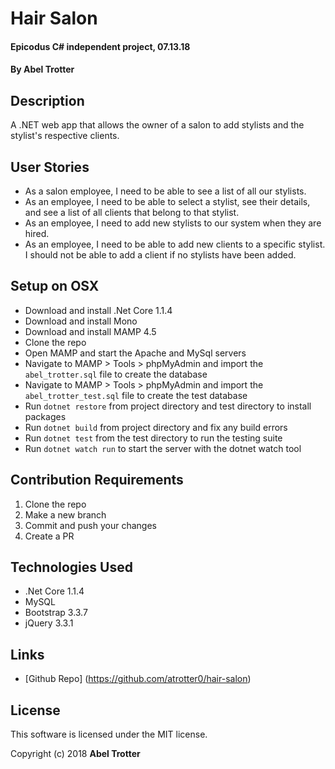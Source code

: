 # Hair Salon

#### Epicodus C# independent project, 07.13.18

#### By Abel Trotter

## Description

A .NET web app that allows the owner of a salon to add stylists and the stylist's respective clients.

## User Stories

* As a salon employee, I need to be able to see a list of all our stylists.
* As an employee, I need to be able to select a stylist, see their details, and see a list of all clients that belong to that stylist.
* As an employee, I need to add new stylists to our system when they are hired.
* As an employee, I need to be able to add new clients to a specific stylist. I should not be able to add a client if no stylists have been added.

## Setup on OSX

* Download and install .Net Core 1.1.4
* Download and install Mono
* Download and install MAMP 4.5
* Clone the repo
* Open MAMP and start the Apache and MySql servers
* Navigate to MAMP > Tools > phpMyAdmin and import the `abel_trotter.sql` file to create the database
* Navigate to MAMP > Tools > phpMyAdmin and import the `abel_trotter_test.sql` file to create the test database
* Run `dotnet restore` from project directory and test directory to install packages
* Run `dotnet build` from project directory and fix any build errors
* Run `dotnet test` from the test directory to run the testing suite
* Run `dotnet watch run` to start the server with the dotnet watch tool

## Contribution Requirements

1. Clone the repo
1. Make a new branch
1. Commit and push your changes
1. Create a PR

## Technologies Used

* .Net Core 1.1.4
* MySQL
* Bootstrap 3.3.7
* jQuery 3.3.1

## Links

* [Github Repo] (https://github.com/atrotter0/hair-salon)

## License

This software is licensed under the MIT license.

Copyright (c) 2018 **Abel Trotter**
